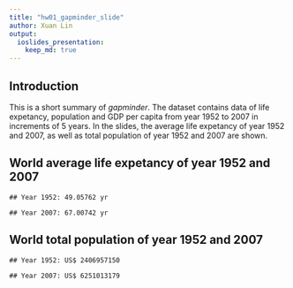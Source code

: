 ```yaml
---
title: "hw01_gapminder_slide"
author: Xuan Lin
output: 
  ioslides_presentation:
    keep_md: true
---
```


## Introduction
This is a short summary of _gapminder_. The dataset contains data of life expetancy, population and GDP per capita from year 1952 to 2007 in increments of 5 years. In the slides, the average life expetancy of year 1952 and 2007, as well as total population of year 1952 and 2007 are shown.



## World average life expetancy of year 1952 and 2007


```
## Year 1952: 49.05762 yr
```

```
## Year 2007: 67.00742 yr
```

## World total population of year 1952 and 2007


```
## Year 1952: US$ 2406957150
```

```
## Year 2007: US$ 6251013179
```
